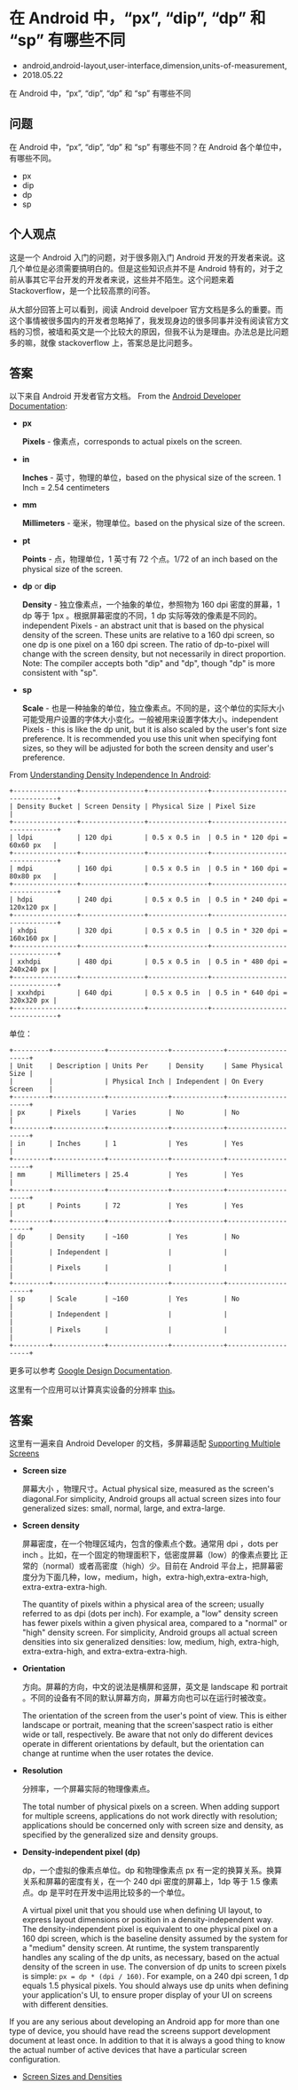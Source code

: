 # 在 Android 中，“px”, “dip”, “dp” 和 “sp” 有哪些不同
- android,android-layout,user-interface,dimension,units-of-measurement,
- 2018.05.22

在 Android 中，“px”, “dip”, “dp” 和 “sp” 有哪些不同

## 问题 

在 Android 中，“px”, “dip”, “dp” 和 “sp” 有哪些不同？在 Android 各个单位中，有哪些不同。

* px
* dip
* dp
* sp

## 个人观点

这是一个 Android 入门的问题，对于很多刚入门 Android 开发的开发者来说。这几个单位是必须需要搞明白的。但是这些知识点并不是 Android 特有的，对于之前从事其它平台开发的开发者来说，这些并不陌生。这个问题来着 Stackoverflow，是一个比较高票的问答。

从大部分回答上可以看到，阅读 Android develpoer 官方文档是多么的重要。而这个事情被很多国内的开发者忽略掉了，我发现身边的很多同事并没有阅读官方文档的习惯，被墙和英文是一个比较大的原因，但我不认为是理由。办法总是比问题多的嘛，就像 stackoverflow 上，答案总是比问题多。


## 答案


以下来自 Android 开发者官方文档。 From the [Android Developer Documentation](http://developer.android.com/guide/topics/resources/more-resources.html#Dimension):

* **px**

    **Pixels** - 像素点，corresponds to actual pixels on the screen.

* **in**

    **Inches** - 英寸，物理的单位，based on the physical size of the screen. 1 Inch = 2.54 centimeters

* **mm**

    **Millimeters** - 毫米，物理单位。based on the physical size of the screen.

* **pt**

    **Points** - 点，物理单位，1 英寸有 72 个点。1/72 of an inch based on the physical size of the screen.

* **dp** or **dip**

    **Density** - 独立像素点，一个抽象的单位，参照物为 160 dpi 密度的屏幕，1 dp 等于 1px 。根据屏幕密度的不同，1 dp 实际等效的像素是不同的。independent Pixels - an abstract unit that is based on the physical density of the screen. These units are relative to a 160 dpi screen, so one dp is one pixel on a 160 dpi screen. The ratio of dp-to-pixel will change with the screen density, but not necessarily in direct proportion. Note: The compiler accepts both "dip" and "dp", though "dp" is more consistent with "sp".

* **sp**

    **Scale** - 也是一种抽象的单位，独立像素点。不同的是，这个单位的实际大小可能受用户设置的字体大小变化。一般被用来设置字体大小。independent Pixels - this is like the dp unit, but it is also scaled by the user's font size preference. It is recommended you use this unit when specifying font sizes, so they will be adjusted for both the screen density and user's preference.

From [Understanding Density Independence In Android](https://www.captechconsulting.com/blogs/understanding-density-independence-in-android):

    +----------------+----------------+---------------+-------------------------------+
    | Density Bucket | Screen Density | Physical Size | Pixel Size                    |
    +----------------+----------------+---------------+-------------------------------+
    | ldpi           | 120 dpi        | 0.5 x 0.5 in  | 0.5 in * 120 dpi = 60x60 px   |
    +----------------+----------------+---------------+-------------------------------+
    | mdpi           | 160 dpi        | 0.5 x 0.5 in  | 0.5 in * 160 dpi = 80x80 px   |
    +----------------+----------------+---------------+-------------------------------+
    | hdpi           | 240 dpi        | 0.5 x 0.5 in  | 0.5 in * 240 dpi = 120x120 px |
    +----------------+----------------+---------------+-------------------------------+
    | xhdpi          | 320 dpi        | 0.5 x 0.5 in  | 0.5 in * 320 dpi = 160x160 px |
    +----------------+----------------+---------------+-------------------------------+
    | xxhdpi         | 480 dpi        | 0.5 x 0.5 in  | 0.5 in * 480 dpi = 240x240 px |
    +----------------+----------------+---------------+-------------------------------+
    | xxxhdpi        | 640 dpi        | 0.5 x 0.5 in  | 0.5 in * 640 dpi = 320x320 px |
    +----------------+----------------+---------------+-------------------------------+

单位：

    +---------+-------------+---------------+-------------+--------------------+
    | Unit    | Description | Units Per     | Density     | Same Physical Size |
    |         |             | Physical Inch | Independent | On Every Screen    |
    +---------+-------------+---------------+-------------+--------------------+
    | px      | Pixels      | Varies        | No          | No                 |
    +---------+-------------+---------------+-------------+--------------------+
    | in      | Inches      | 1             | Yes         | Yes                |
    +---------+-------------+---------------+-------------+--------------------+
    | mm      | Millimeters | 25.4          | Yes         | Yes                |
    +---------+-------------+---------------+-------------+--------------------+
    | pt      | Points      | 72            | Yes         | Yes                |
    +---------+-------------+---------------+-------------+--------------------+
    | dp      | Density     | ~160          | Yes         | No                 |
    |         | Independent |               |             |                    |
    |         | Pixels      |               |             |                    |
    +---------+-------------+---------------+-------------+--------------------+
    | sp      | Scale       | ~160          | Yes         | No                 |
    |         | Independent |               |             |                    |
    |         | Pixels      |               |             |                    |
    +---------+-------------+---------------+-------------+--------------------+


更多可以参考 [Google Design Documentation](https://www.google.com/design/spec/layout/units-measurements.html#).

这里有一个应用可以计算真实设备的分辨率 [this](https://play.google.com/store/apps/details?id=com.faizmalkani.keylines&amp;hl=en)。

## 答案

这里有一遍来自 Android Developer 的文档，多屏幕适配 [Supporting Multiple Screens](http://developer.android.com/guide/practices/screens_support.html)

* **Screen size**

    屏幕大小 ，物理尺寸。Actual physical size, measured as the screen's diagonal.For simplicity, Android groups all actual screen sizes into four generalized sizes: small, normal, large, and extra-large.

* **Screen density**

    屏幕密度，在一个物理区域内，包含的像素点个数。通常用 dpi ，dots per inch 。比如，在一个固定的物理面积下，低密度屏幕（low）的像素点要比 正常的（normal）或者高密度（high）少。目前在 Android 平台上，把屏幕密度分为下面几种，low，medium，high，extra-high,extra-extra-high, extra-extra-extra-high.

    The quantity of pixels within a physical area of the screen; usually referred to as dpi (dots per inch). For example, a "low" density screen has fewer pixels within a given physical area, compared to a "normal" or "high" density screen. For simplicity, Android groups all actual screen densities into six generalized densities: low, medium, high, extra-high, extra-extra-high, and extra-extra-extra-high.

* **Orientation**

    方向。屏幕的方向，中文的说法是横屏和竖屏，英文是 landscape 和 portrait 。不同的设备有不同的默认屏幕方向，屏幕方向也可以在运行时被改变。

    The orientation of the screen from the user's point of view. This is either landscape or portrait, meaning that the screen'saspect ratio is either wide or tall, respectively. Be aware that not only do different devices operate in different orientations by default, but the orientation can change at runtime when the user rotates the device.

* **Resolution**

    分辨率，一个屏幕实际的物理像素点。

    The total number of physical pixels on a screen. When adding support for multiple screens, applications do not work directly with resolution; applications should be concerned only with screen size and density, as specified by the generalized size and density groups.

* **Density-independent pixel (dp)**

    dp，一个虚拟的像素点单位。dp 和物理像素点 px 有一定的换算关系。换算关系和屏幕的密度有关，在一个 240 dpi 密度的屏幕上，1dp 等于 1.5 像素点。dp 是平时在开发中运用比较多的一个单位。

    A virtual pixel unit that you should use when defining UI layout, to express layout dimensions or position in a density-independent way. The density-independent pixel is equivalent to one physical pixel on a 160 dpi screen, which is the baseline density assumed by the system for a "medium" density screen. At runtime, the system transparently handles any scaling of the dp units, as necessary, based on the actual density of the screen in use. The conversion of dp units to screen pixels is simple: `px = dp * (dpi / 160)`.  For example, on a 240 dpi screen, 1 dp equals 1.5 physical pixels. You should always use dp units when defining your application's UI, to ensure proper display of your UI on screens with different densities.


If you are any serious about developing an Android app for more than one type of device, you should have read the screens support development document at least once. In addition to that it is always a good thing to know the actual number of active devices that have a particular screen configuration.

- [Screen Sizes and Densities](http://developer.android.com/resources/dashboard/screens.html)
